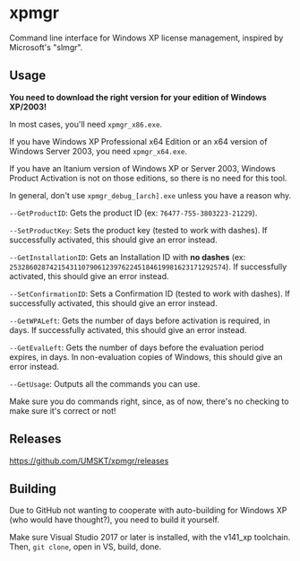 # xpmgr
Command line interface for Windows XP license management, inspired by Microsoft's "slmgr".

## Usage
**You need to download the right version for your edition of Windows XP/2003!**

In most cases, you'll need `xpmgr_x86.exe`.

If you have Windows XP Professional x64 Edition or an x64 version of Windows Server 2003, you need `xpmgr_x64.exe`.

If you have an Itanium version of Windows XP or Server 2003, Windows Product Activation is not on those editions, so there is no need for this tool.

In general, don't use `xpmgr_debug_[arch].exe` unless you have a reason why.

`--GetProductID`: Gets the product ID (ex: `76477-755-3803223-21229`).

`--SetProductKey`: Sets the product key (tested to work with dashes). If successfully activated, this should give an error instead.

`--GetInstallationID`: Gets an Installation ID with **no dashes** (ex: `253286028742154311079061239762245184619981623171292574`). If successfully activated, this should give an error instead.

`--SetConfirmationID`: Sets a Confirmation ID (tested to work with dashes). If successfully activated, this should give an error instead.

`--GetWPALeft`: Gets the number of days before activation is required, in days. If successfully activated, this should give an error instead.

`--GetEvalLeft`: Gets the number of days before the evaluation period expires, in days. In non-evaluation copies of Windows, this should give an error instead.

`--GetUsage`: Outputs all the commands you can use.

Make sure you do commands right, since, as of now, there's no checking to make sure it's correct or not!

## Releases
https://github.com/UMSKT/xpmgr/releases

## Building
Due to GitHub not wanting to cooperate with auto-building for Windows XP (who would have thought?), you need to build it yourself.

Make sure Visual Studio 2017 or later is installed, with the v141_xp toolchain. Then, `git clone`, open in VS, build, done.
